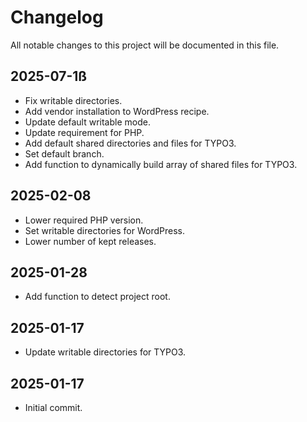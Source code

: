 # Changelog
All notable changes to this project will be documented in this file.

## 2025-07-1ß
* Fix writable directories.
* Add vendor installation to WordPress recipe.
* Update default writable mode.
* Update requirement for PHP.
* Add default shared directories and files for TYPO3.
* Set default branch.
* Add function to dynamically build array of shared files for TYPO3.

## 2025-02-08
* Lower required PHP version.
* Set writable directories for WordPress.
* Lower number of kept releases.

## 2025-01-28
* Add function to detect project root.

## 2025-01-17
* Update writable directories for TYPO3.

## 2025-01-17
* Initial commit.

